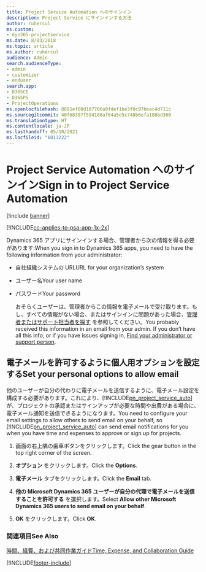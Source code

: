 ```yaml
---
title: Project Service Automation へのサインイン
description: Project Service にサインインする方法
author: ruhercul
ms.custom:
- dyn365-projectservice
ms.date: 8/03/2018
ms.topic: article
ms.author: ruhercul
audience: Admin
search.audienceType:
- admin
- customizer
- enduser
search.app:
- D365CE
- D365PS
- ProjectOperations
ms.openlocfilehash: 8891ef08d187706a9fdef1be3f0c97beac4d711c
ms.sourcegitcommit: 40f68387f594180af64a5e5c748b6efa188bd300
ms.translationtype: HT
ms.contentlocale: ja-JP
ms.lasthandoff: 05/10/2021
ms.locfileid: "6013222"
---
```

# <a name="sign-in-to-project-service-automation"></a><span data-ttu-id="77201-103">Project Service Automation へのサインイン</span><span class="sxs-lookup"><span data-stu-id="77201-103">Sign in to Project Service Automation</span></span>

[!include [banner](../includes/psa-now-project-operations.md)]

[!INCLUDE[cc-applies-to-psa-app-1x-2x](../includes/cc-applies-to-psa-app-1x-2x.md)]

<span data-ttu-id="77201-104">Dynamics 365 アプリにサインインする場合、管理者から次の情報を得る必要があります:</span><span class="sxs-lookup"><span data-stu-id="77201-104">When you sign in to Dynamics 365 apps, you need to have the following information from your administrator:</span></span>  
  
- <span data-ttu-id="77201-105">自社組織システムの URL</span><span class="sxs-lookup"><span data-stu-id="77201-105">URL for your organization’s system</span></span>  
  
- <span data-ttu-id="77201-106">ユーザー名</span><span class="sxs-lookup"><span data-stu-id="77201-106">Your user name</span></span>  
  
- <span data-ttu-id="77201-107">パスワード</span><span class="sxs-lookup"><span data-stu-id="77201-107">Your password</span></span>  
  
  <span data-ttu-id="77201-108">おそらくユーザーは、管理者からこの情報を電子メールで受け取ります。もし、すべての情報がない場合、またはサインインに問題があった場合、[管理者またはサポート担当者を探す](/dynamics365/customerengagement/on-premises/basics/find-administrator-support) を参照してください。</span><span class="sxs-lookup"><span data-stu-id="77201-108">You probably received this information in an email from your admin. If you don’t have all this info, or if you have issues signing in, [Find your administrator or support person](/dynamics365/customerengagement/on-premises/basics/find-administrator-support).</span></span>  
  
## <a name="set-your-personal-options-to-allow-email"></a><span data-ttu-id="77201-109">電子メールを許可するように個人用オプションを設定する</span><span class="sxs-lookup"><span data-stu-id="77201-109">Set your personal options to allow email</span></span>  
 <span data-ttu-id="77201-110">他のユーザーが自分の代わりに電子メールを送信するように、電子メール設定を構成する必要があります。これにより、[!INCLUDE[pn_project_service_auto](../includes/pn-project-service-auto.md)] が、プロジェクトの承認またはサインアップが必要な時間や出費がある場合に、電子メール通知を送信できるようになります。</span><span class="sxs-lookup"><span data-stu-id="77201-110">You need to configure your email settings to allow others to send email on your behalf, so [!INCLUDE[pn_project_service_auto](../includes/pn-project-service-auto.md)] can send email notifications for you when you have time and expenses to approve or sign up for projects.</span></span>  
  
1.  <span data-ttu-id="77201-111">画面の右上隅の歯車ボタンをクリックします。</span><span class="sxs-lookup"><span data-stu-id="77201-111">Click the gear button in the top right corner of the screen.</span></span>  
  
2.  <span data-ttu-id="77201-112">**オプション** をクリックします。</span><span class="sxs-lookup"><span data-stu-id="77201-112">Click the **Options**.</span></span>  
  
3.  <span data-ttu-id="77201-113">**電子メール** タブをクリックします。</span><span class="sxs-lookup"><span data-stu-id="77201-113">Click the **Email** tab.</span></span>  
  
4.  <span data-ttu-id="77201-114">**他の Microsoft Dynamics 365 ユーザーが自分の代理で電子メールを送信することを許可する** を選択します。</span><span class="sxs-lookup"><span data-stu-id="77201-114">Select **Allow other Microsoft Dynamics 365 users to send email on your behalf**.</span></span>  
  
5.  <span data-ttu-id="77201-115">**OK** をクリックします。</span><span class="sxs-lookup"><span data-stu-id="77201-115">Click **OK**.</span></span>  
  
### <a name="see-also"></a><span data-ttu-id="77201-116">関連項目</span><span class="sxs-lookup"><span data-stu-id="77201-116">See Also</span></span>  
 [<span data-ttu-id="77201-117">時間、経費、および共同作業ガイド</span><span class="sxs-lookup"><span data-stu-id="77201-117">Time, Expense, and Collaboration Guide</span></span>](../psa/time-expense-collaboration-guide.md)


[!INCLUDE[footer-include](../includes/footer-banner.md)]